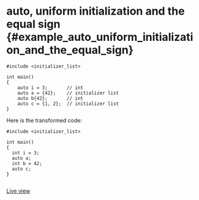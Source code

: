 # auto, uniform initialization and the equal sign {#example_auto_uniform_initialization_and_the_equal_sign}

<!-- source:auto-uniform-initialization-and-the-equal-sign.cpp -->
```{.cpp}
#include <initializer_list>

int main()
{
    auto i = 3;       // int
    auto a = {42};    // initializer list
    auto b{42};       // int
    auto c = {1, 2};  // initializer list
}
```
<!-- source-end:auto-uniform-initialization-and-the-equal-sign.cpp -->


<!-- transformed:auto-uniform-initialization-and-the-equal-sign.cpp -->
Here is the transformed code:
```{.cpp}
#include <initializer_list>

int main()
{
  int i = 3;
  auto a;
  int b = 42;
  auto c;
}


```
[Live view](https://cppinsights.io/lnk?code=I2luY2x1ZGUgPGluaXRpYWxpemVyX2xpc3Q+CgppbnQgbWFpbigpCnsKICAgIGF1dG8gaSA9IDM7ICAgICAgIC8vIGludAogICAgYXV0byBhID0gezQyfTsgICAgLy8gaW5pdGlhbGl6ZXIgbGlzdAogICAgYXV0byBiezQyfTsgICAgICAgLy8gaW50CiAgICBhdXRvIGMgPSB7MSwgMn07ICAvLyBpbml0aWFsaXplciBsaXN0Cn0=&insightsOptions=cpp2a&rev=1.0)
<!-- transformed-end:auto-uniform-initialization-and-the-equal-sign.cpp -->


